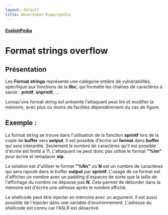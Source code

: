 ```yaml
---
layout: default
title: Hexwreaker Expoitpedia
---
```

#### [ExploitPedia](/pages/exploitpedia/exploitpedia)

# Format strings overflow
	
## Présentation

Les **Format strings** représente une catégorie entière de vulnérabilités, spécifique aux fonctions de la **libc**, qui formatte les chaînes de caractères à savoir : **printf**, **snprintf**, ...

Lorsqu'une format string est présente l'attaquant peut lire et modifier la mémoire, avec plus ou moins de facilités dépendemment du cas de figure.

## Exemple :


La format string se trouve dans l'utilisation de la fonction **sprintf** lors de la copie de **buffer** vers **output**. Il est possible d'écrire un **format** dans **buffer** qui sera interprété.
Seulement le nombre de caractères qu'il est possible d'écrire est limité à 11. L'attaquant ne peut donc pas utilisé le format **"%hn"** pour écrire et remplacer **eip**.

La solution est d'utiliser le format **"%Nx"** où **N** est un nombre de caractères qui sera rajouté dans le buffer **output** par **sprintf**. L'usage de ce format est d'afficher un nombre avec un padding d'espaces de sorte que la taille de l'affichage du nombre ne dépasse pas **N**.
Cela permet de déborder dans la mémoire est d'écrire une adresse après le nombre affiché.

Le shellcode peut être injecter en mémoire avec un argument. Il est aussi possible de l'injecter dans une variable d'environnement.
L'adresse du shellcode est connu car l'ASLR est désactivé.